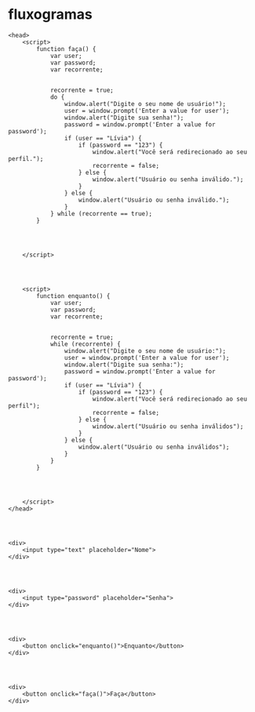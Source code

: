 # fluxogramas

<!DOCTYPE html>
<html>




<body>




    <head>
        <script>
            function faça() {
                var user;
                var password;
                var recorrente;


                recorrente = true;
                do {
                    window.alert("Digite o seu nome de usuário!");
                    user = window.prompt('Enter a value for user');
                    window.alert("Digite sua senha!");
                    password = window.prompt('Enter a value for password');
                    if (user == "Lívia") {
                        if (password == "123") {
                            window.alert("Você será redirecionado ao seu perfil.");
                            recorrente = false;
                        } else {
                            window.alert("Usuário ou senha inválido.");
                        }
                    } else {
                        window.alert("Usuário ou senha inválido.");
                    }
                } while (recorrente == true);
            }




        </script>




        <script>
            function enquanto() {
                var user;
                var password;
                var recorrente;


                recorrente = true;
                while (recorrente) {
                    window.alert("Digite o seu nome de usuário:");
                    user = window.prompt('Enter a value for user');
                    window.alert("Digite sua senha:");
                    password = window.prompt('Enter a value for password');
                    if (user == "Lívia") {
                        if (password == "123") {
                            window.alert("Você será redirecionado ao seu perfil");
                            recorrente = false;
                        } else {
                            window.alert("Usuário ou senha inválidos");
                        }
                    } else {
                        window.alert("Usuário ou senha inválidos");
                    }
                }
            }




        </script>
    </head>




    <div>
        <input type="text" placeholder="Nome">
    </div>




    <div>
        <input type="password" placeholder="Senha">
    </div>




    <div>
        <button onclick="enquanto()">Enquanto</button>
    </div>




    <div>
        <button onclick="faça()">Faça</button>
    </div>


</body>




</html>
